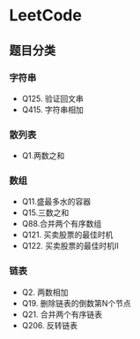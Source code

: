 # LeetCode

## 题目分类

### 字符串

* Q125. 验证回文串
* Q415. 字符串相加

### 散列表

* Q1.两数之和

### 数组

* Q11.盛最多水的容器
* Q15.三数之和
* Q88.合并两个有序数组
* Q121. 买卖股票的最佳时机
* Q122. 买卖股票的最佳时机II

### 链表

* Q2. 两数相加
* Q19. 删除链表的倒数第N个节点
* Q21. 合并两个有序链表
* Q206. 反转链表


